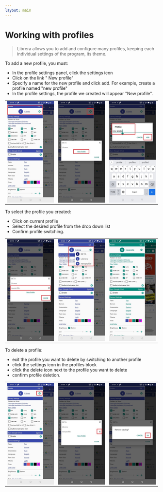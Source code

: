 ```yaml
---
layout: main
---
```


# Working with profiles

> Librera allows you to add and configure many profiles, keeping each individual settings of the program, its theme.


To add a new profile, you must:

* In the profile settings panel, click the settings icon
* Click on the link " New profile"
* Specify a name for the new profile and click add. For example, create a profile named "new profile"
* In the profile settings, the profile we created will appear "New profile".

||||
|-|-|-|
|![](1.jpg)|![](2.jpg)|![](3.jpg)|


To select the profile you created:

* Click on current profile
* Select the desired profile from the drop down list
* Confirm profile switching.

||||
|-|-|-|
|![](4.jpg)|![](5.jpg)|![](6.jpg)|

To delete a profile:
* exit the profile you want to delete by switching to another profile
* click the settings icon in the profiles block
* click the delete icon next to the profile you want to delete
* confirm profile deletion.


||||
|-|-|-|
|![](7.jpg)|![](8.jpg)|![](9.jpg)|
